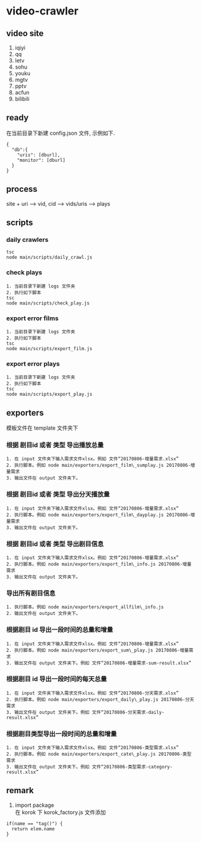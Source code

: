 # video-crawler

## video site
1. iqiyi  
2. qq  
3. letv  
4. sohu  
5. youku  
6. mgtv  
7. pptv  
8. acfun  
9. bilibili  

## ready
在当前目录下新建 config.json 文件, 示例如下.  
  ```
  {
    "db":{
      "uris": [dburl],
      "monitor": [dburl]
    }
  }
  ```

## process
  site + uri --> vid, cid --> vids/uris --> plays

## scripts

### daily crawlers
  ```
  tsc
  node main/scripts/daily_crawl.js
  ```

### check plays
  ```
  1. 当前目录下新建 logs 文件夹
  2. 执行如下脚本
  tsc
  node main/scripts/check_play.js
  ```

### export error films
  ```
  1. 当前目录下新建 logs 文件夹
  2. 执行如下脚本
  tsc
  node main/scripts/export_film.js
  ```

### export error plays
  ```
  1. 当前目录下新建 logs 文件夹
  2. 执行如下脚本
  tsc
  node main/scripts/export_play.js
  ```

## exporters
模板文件在 template 文件夹下

### 根据 剧目id 或者 类型 导出播放总量

  ```
  1. 在 input 文件夹下输入需求文件xlsx。例如 文件“20170806-增量需求.xlsx”
  2. 执行脚本。例如 node main/exporters/export_film\_sumplay.js 20170806-增量需求
  3. 输出文件在 output 文件夹下。
  ```

### 根据 剧目id 或者 类型 导出分天播放量

  ```
  1. 在 input 文件夹下输入需求文件xlsx。例如 文件“20170806-增量需求.xlsx”
  2. 执行脚本。例如 node main/exporters/export_film\_dayplay.js 20170806-增量需求
  3. 输出文件在 output 文件夹下。
  ```

### 根据 剧目id 或者 类型 导出剧目信息

  ```
  1. 在 input 文件夹下输入需求文件xlsx。例如 文件“20170806-增量需求.xlsx”
  2. 执行脚本。例如 node main/exporters/export_film\_info.js 20170806-增量需求
  3. 输出文件在 output 文件夹下。
  ```

### 导出所有剧目信息

  ```
  1. 执行脚本。例如 node main/exporters/export_allfilm\_info.js
  2. 输出文件在 output 文件夹下。
  ```

### 根据剧目 id 导出一段时间的总量和增量
  ```
  1. 在 input 文件夹下输入需求文件xlsx。例如 文件“20170806-增量需求.xlsx”
  2. 执行脚本。例如 node main/exporters/export_sum\_play.js 20170806-增量需求
  3. 输出文件在 output 文件夹下。例如 文件“20170806-增量需求-sum-result.xlsx”
  ```

### 根据剧目 id 导出一段时间的每天总量
  ```
  1. 在 input 文件夹下输入需求文件xlsx。例如 文件“20170806-分天需求.xlsx”
  2. 执行脚本。例如 node main/exporters/export_daily\_play.js 20170806-分天需求
  3. 输出文件在 output 文件夹下。例如 文件“20170806-分天需求-daily-result.xlsx”
  ```

### 根据剧目类型导出一段时间的总量和增量
  ```
  1. 在 input 文件夹下输入需求文件xlsx。例如 文件“20170806-类型需求.xlsx”
  2. 执行脚本。例如 node main/exporters/export_cate\_play.js 20170806-类型需求
  3. 输出文件在 output 文件夹下。例如 文件“20170806-类型需求-category-result.xlsx”
  ```
  
## remark
  1. import package      
  在 korok 下 korok_factory.js 文件添加    
  ```
  if(name == "tag()") {
    return elem.name
  }
  ```
  